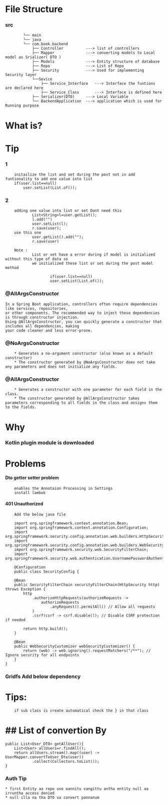 # File Structure

 ###       src
            └── main
            └── java
            └── com.book.backend
                ├── Controller          ---> list of controllers
                ├── Mapper              ---> converting models to Local model as Srializer( DTO )
                ├── Models              ---> Entity structure of database
                ├── Repo                ---> List of Repo
                ├── Security            ---> Used for implementing Security layer
                └──Sevice
                    ├── Service_Interface   ---> Interface the funtions are declared here
                    ├── Service_Class       ---> Interface is defined here
                ├── Serializer(DTO)     ---> Local Variable
                └── BackendApplication  ---> application which is used for Running purpose

# What is?

# Tip
### 1
        initailize the list and set during the post not in add funtionality to add one value into list
        if(user.list==null)
            user.setList(List.of());
### 2
        adding one value into list or set Dont need this
                List<String>l=user.getList();
                l.add("")
                user.setList(l);
                r.save(user);
        use this one 
                user.getList().add("");
                r.save(user)

        Note :
                List or set have a error during if model is initialized without this type of data so 
                we initialized these list or set during the post model method 

                        if(user.list==null)
                        user.setList(List.of());

### @AllArgsConstructor
    In a Spring Boot application, controllers often require dependencies like services, repositories, 
    or other components. The recommended way to inject these dependencies is through constructor injection. 
    Using @AllArgsConstructor, you can quickly generate a constructor that includes all dependencies, making 
    your code cleaner and less error-prone.
### @NoArgsConstructor
        * Generates a no-argument constructor (also known as a default constructor)
        * The constructor generated by @NoArgsConstructor does not take any parameters and does not initialize any fields.
### @AllArgsConstructor
        * Generates a constructor with one parameter for each field in the class.
        * The constructor generated by @AllArgsConstructor takes parameters corresponding to all fields in the class and assigns them to the fields.

#   Why

### Kotlin plugin module is downloaded

# Problems

#### Dto getter setter problem
        enables the Annotaion Processing in Settings
        install lambok
#### 401 Unauthorized
        Add the below java file

        import org.springframework.context.annotation.Bean;
        import org.springframework.context.annotation.Configuration;
        import org.springframework.security.config.annotation.web.builders.HttpSecurity;
        import org.springframework.security.config.annotation.web.builders.WebSecurity;
        import org.springframework.security.web.SecurityFilterChain;
        import org.springframework.security.web.authentication.UsernamePasswordAuthenticationFilter;

        @Configuration
        public class SecurityConfig {

        @Bean
        public SecurityFilterChain securityFilterChain(HttpSecurity http) throws Exception {
            http
                .authorizeHttpRequests(authorizeRequests ->
                    authorizeRequests
                        .anyRequest().permitAll() // Allow all requests
                )
                .csrf(csrf -> csrf.disable()); // Disable CSRF protection if needed
    
            return http.build();
        }
    
        @Bean
        public WebSecurityCustomizer webSecurityCustomizer() {
            return (web) -> web.ignoring().requestMatchers("/**"); // Ignore security for all endpoints
        }
    }


### Gridfs Add below dependency

        

# Tips:
        if sub class is create automatical check the } in that class

#  ## List of convertion By

    public List<User_DTO> getAllUser(){
        List<User> allUsers=r.findAll();
        return allUsers.stream().map((user) -> UserMapper.convertToUser_Dto(user))
                .collect(Collectors.toList());
    }
### Auth Tip
    * first Entity aa repo use oannitu vangittu antha entity null aa irruntha access denied 
    * null illa na tha DTO va convert pannanum